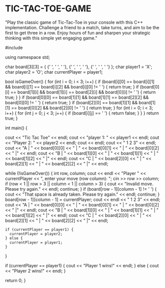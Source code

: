 # TIC-TAC-TOE-GAME
"Play the classic game of Tic-Tac-Toe in your console with this C++ implementation. Challenge a friend to a match, take turns, and aim to be the first to get three in a row. Enjoy hours of fun and sharpen your strategic thinking with this simple yet engaging game."

#include <iostream>

using namespace std;

char board[3][3] = { {' ', ' ', ' '}, {' ', ' ', ' '}, {' ', ' ', ' '} };
char player1 = 'X';
char player2 = 'O';
char currentPlayer = player1;

bool isGameOver() {
  for (int i = 0; i < 3; i++) {
    if (board[i][0] == board[i][1] && board[i][1] == board[i][2] && board[i][0] != ' ') {
      return true;
    }
    if (board[0][i] == board[1][i] && board[1][i] == board[2][i] && board[0][i] != ' ') {
      return true;
    }
  }
  if (board[0][0] == board[1][1] && board[1][1] == board[2][2] && board[0][0] != ' ') {
    return true;
  }
  if (board[2][0] == board[1][1] && board[1][1] == board[0][2] && board[2][0] != ' ') {
    return true;
  }
  for (int i = 0; i < 3; i++) {
    for (int j = 0; j < 3; j++) {
      if (board[i][j] == ' ') {
        return false;
      }
    }
  }
  return true;
}

int main() {

  cout << "Tic Tac Toe" << endl;
  cout << "player 1: " << player1 << endl;
  cout << "Player 2: " << player2 << endl;
  cout << endl;
  cout << "  1 2 3" << endl;
  cout << "A | " << board[0][0] << " | " << board[0][1] << " | " << board[0][2] << " |" << endl;
  cout << "B | " << board[1][0] << " | " << board[1][1] << " | " << board[1][2] << " |" << endl;
  cout << "C | " << board[2][0] << " | " << board[2][1] << " | " << board[2][2] << " |" << endl;

  while (!isGameOver()) {
    int row, column;
    cout << endl << "Player " << currentPlayer << ", enter your move (row column): ";
    cin >> row >> column;
    if (row < 1 || row > 3 || column < 1 || column > 3) {
      cout << "Invalid move. Please try again." << endl;
      continue;
    }
    if (board[row - 1][column - 1] != ' ') {
      cout << "That space is already taken. Please try again." << endl;
      continue;
    }
    board[row - 1][column - 1] = currentPlayer;
    cout << endl << "  1 2 3" << endl;
    cout << "A | " << board[0][0] << " | " << board[0][1] << " | " << board[0][2] << " |" << endl;
    cout << "B | " << board[1][0] << " | " << board[1][1] << " | " << board[1][2] << " |" << endl;
    cout << "C | " << board[2][0] << " | " << board[2][1] << " | " << board[2][2] << " |" << endl;

    if (currentPlayer == player1) {
      currentPlayer = player2;
    } else {
      currentPlayer = player1;
    }
  }

  if (currentPlayer == player1) {
    cout << "Player 1 wins!" << endl;
  } else {
    cout << "Player 2 wins!" << endl;
  }

  return 0;
}
